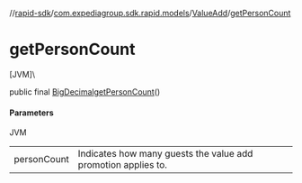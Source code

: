 //[rapid-sdk](../../../index.md)/[com.expediagroup.sdk.rapid.models](../index.md)/[ValueAdd](index.md)/[getPersonCount](get-person-count.md)

# getPersonCount

[JVM]\

public final [BigDecimal](https://docs.oracle.com/javase/8/docs/api/java/math/BigDecimal.html)[getPersonCount](get-person-count.md)()

#### Parameters

JVM

| | |
|---|---|
| personCount | Indicates how many guests the value add promotion applies to. |
